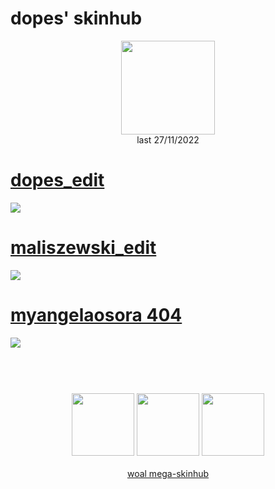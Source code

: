 # dopes' skinhub
<p align="center">
<a href="https://osu.ppy.sh/users/20311162">
  <img src="https://a.ppy.sh/20311162"  
       width="150"
       height="150"></a>
<br>
last 27/11/2022
</p>

# [dopes_edit](https://github.com/rudjx3/skins/raw/main/dopes/dopes_edit.osk)
[![](https://i.imgur.com/YWSWIRu.jpeg)](https://github.com/rudjx3/skins/raw/main/dopes/dopes_edit.osk)

# [maliszewski_edit](https://github.com/rudjx3/skins/raw/main/dopes/maliszewski_edit.osk)
[![](https://i.imgur.com/LbQKdKl.jpeg)](https://github.com/rudjx3/skins/raw/main/dopes/maliszewski_edit.osk)

# [myangelaosora 404](https://github.com/rudjx3/skins/raw/main/dopes/myangelaosora_404.osk)
[![](https://i.imgur.com/ZeHmgW7h.jpg)](https://github.com/rudjx3/skins/raw/main/dopes/myangelaosora_404.osk)

#
<p align="center">
  <br></br>
  <a href="https://www.twitch.tv/dopes_">
  <img src="https://i.imgur.com/HM030lk.png" 
       width="100" 
       height="100"></a>
  <a href="https://www.youtube.com/channel/UC7xTJbbyfR5Tz8ViJP1NURQ">
  <img src="https://i.imgur.com/YWbDUUy.png"  
       width="100" 
       height="100"></a>
  <a href="https://twitter.com/aimcapped">
  <img src="https://i.imgur.com/PUQ5uWf.png" 
       width="100" 
       height="100"></a>
  <br></br>
  <a href="README.md">woal mega-skinhub</a>
 </p>
